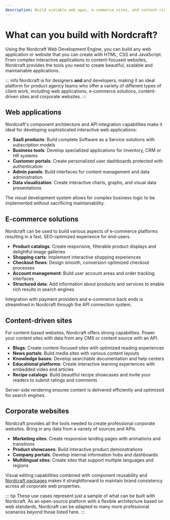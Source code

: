 ```yaml
---
description: Build scalable web apps, e-commerce sites, and content-rich websites with Nordcraft’s powerful, flexible Web Development Engine.
---
```


# What can you build with Nordcraft?

Using the Nordcraft Web Development Engine, you can build any web application or website that you can create with HTML, CSS and JavaScript. From complex interactive applications to content-focused websites, Nordcraft provides the tools you need to create beautiful, scalable and maintainable applications.

::: info
Nordcraft is for designers **and** and developers, making it an ideal platform for product agency teams who offer a variety of different types of client work, including web applications, e-commerce solutions, content-driven sites and corporate websites.
:::

## Web applications

Nordcraft's component architecture and API integration capabilities make it ideal for developing sophisticated interactive web applications:

- **SaaS products**: Build complete Software as a Service solutions with subscription models
- **Business tools**: Develop specialized applications for inventory, CRM or HR systems
- **Customer portals**: Create personalized user dashboards protected with authentication
- **Admin panels**: Build interfaces for content management and data administration
- **Data visualization**: Create interactive charts, graphs, and visual data presentations

The visual development system allows for complex business logic to be implemented without sacrificing maintainability.

## E-commerce solutions

Nordcraft can be used to build various aspects of e-commerce platforms resulting in a fast, SEO-optimized experience for end-users.

- **Product catalogs**: Create responsive, filterable product displays and delightful image galleries
- **Shopping carts**: Implement interactive shopping experiences
- **Checkout flows**: Design smooth, conversion-optimized checkout processes
- **Account management**: Build user account areas and order tracking interfaces
- **Structured data**: Add information about products and services to enable rich results in search engines

Integration with payment providers and e-commerce back ends is streamlined in Nordcraft through the API connection system.

## Content-driven sites

For content-based websites, Nordcraft offers strong capabilities. Power your content sites with data from any CMS or content source with an API.

- **Blogs**: Create content-focused sites with optimized reading experiences
- **News portals**: Build media sites with various content layouts
- **Knowledge bases**: Develop searchable documentation and help centers
- **Educational platforms**: Create interactive learning experiences with embedded video and articles
- **Recipe catalogs**: Build beautiful recipe showcases and invite your readers to submit ratings and comments

Server-side rendering ensures content is delivered efficiently and optimized for search engines.

## Corporate websites

Nordcraft provides all the tools needed to create professional corporate websites. Bring in any data from a variety of sources and APIs.

- **Marketing sites**: Create responsive landing pages with animations and transitions
- **Product showcases**: Build interactive product demonstrations
- **Company portals**: Develop internal information hubs and dashboards
- **Multilingual sites**: Create sites that support multiple languages and regions

Visual editing capabilities combined with component reusability and [Nordcraft packages](/packages/overview) makes it straightforward to maintain brand consistency across all corporate web properties.

::: tip
These use cases represent just a sample of what can be built with Nordcraft. As an open-source platform with a flexible architecture based on web standards, Nordcraft can be adapted to many more professional scenarios beyond those listed here.
:::
